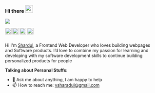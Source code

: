 ### Hi there <img src="https://media.giphy.com/media/hvRJCLFzcasrR4ia7z/giphy.gif" width="25px">
![](https://visitor-badge.glitch.me/badge?page_id=ShardulVanage.ShardulVanage)

<a href="https://twitter.com/ShardulVanage">
  <img align="left" alt="ShardulVanage | Twitter" width="21px" src="https://raw.githubusercontent.com/anuraghazra/anuraghazra/master/assets/twitter.svg" />
</a>
<a href="https://instagram.com/shardulvanage">
  <img align="left" alt="ShardulVanage | Instagram" width="21px" src="https://image.flaticon.com/icons/svg/733/733558.svg" />
</a>
<a href="https://www.facebook.com/ShardulVanage">
  <img align="left" alt="ShardulVanage | Facebook" width="21px" src="https://image.flaticon.com/icons/svg/733/733547.svg" />
</a>
<a href="https://linkedin.com/in/ShardulVanage">
  <img align="left" alt="ShardulVanage | Linkedin" width="21px" src="https://image.flaticon.com/icons/svg/124/124011.svg" />
</a>
</br>
</br>

Hi I'm [Shardul](https://prathmeshsadake.github.io), a Frontend Web Developer  who loves building webpages and Software products.
I’d love to combine my passion for learning and developing with my software development skills to continue building personalized products for people
<!-- <img align="right" alt="GIF" src="https://github.com/abhisheknaiidu/abhisheknaiidu/blob/master/code.gif?raw=true" width="333" height="213" /> -->


**Talking about Personal Stuffs:**

- 💬 Ask me about anything, I am happy to help
- 📫 How to reach me: vsharadul@gmail.com
